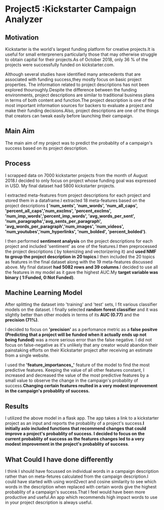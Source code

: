 # Project5 :**Kickstarter Campaign Analyzer**

## **Motivation**

Kickstarter is the world's largest funding platform for creative projects.It is useful for small enterpreners particularly those that may otherwise struggle to obtain capital for their projects.As of October 2018, only 36 % of the projects were successfully funded on kickstarter.com.

Although several studies have identified many antecedents that are associated with funding success,they mostly focus on basic project properties. The information related to project descriptions has not been explored thouroughly.Despite the difference between the funding environments, project descriptions are similar to traditional business plans in terms of both content and function.The project description is one of the most important information sources for backers to evaluate a project and make their funding decisions.Also, project descriptions are one of the things that creators can tweak easily before launching their campaign.

## **Main Aim**

The main aim of my project was to predict the probablity  of a campaign's success based on its project description.

## **Process**

I scrapped data on 7000 kickstarter projects from the month of August 2018.I decided to only focus on project whose funding goal was expressed in USD. My final dataset had 5800 kickstarter projects.

I extracted meta-features from project descriptions for each project and stored them in a dataframe.I  extracted 18 meta-features based on the project descriptions **( 'num_sents', 'num_words', 'num_all_caps', 'percent_all_caps','num_exclms', 'percent_exclms', 'num_imp_words','percent_imp_words', 'avg_words_per_sent', 'num_paragraphs','avg_sents_per_paragraph', 'avg_words_per_paragraph','num_images', 'num_videos', 'num_youtubes','num_hyperlinks', 'num_bolded', 'percent_bolded')**.

I then performed **sentiment analysis** on the project descriptions for each project and included 'sentiment' as one of the features.I then preprocessed the project descriptions ( by tokenizing and  vectorizering it)  and **used NMF to group the project description in 20 topics**.I then included the 20 topics as features in the final dataset along with the 19 meta-features discussed above. My final dataset **had 5082 rows and 39 columns**.I decided to use all the features in my model as it gave the highest AUC.My **target variable was binary ( 1:Funded, 0:Not Funded)**.


## **Machine Learning Model**

After splitting the dataset into 'training' and 'test' sets, I fit various classifier models on the dataset. I finally selected **random forest classifier** and it was slightly better than other models in terms of its **AUC (0.77)**
and the **precision (71%)**.
 
 I decided to focus on **'precision'** as a perfomance metric as a **false positve (Predicting that a project will be funded when it actually ends up not being funded)** was a more serious error than the false negative. I did not focus on false-negative as it's unlikely that any creator would abandon their painstaking efforts on their Kickstarter project after receiving an estimate from a single website.

I used the **'feature_importances_'** feature of the model to find the most predictive features. Keeping the value of all other features constant, I  increased and decreased the value of the most predictive features by a small value to observe the change in the campaign's probablity of success.**Changing certain features reulted in a very modest improvement in the campaign's probablity of success.**

## **Results**

I utilized the above model in a flask app. The app takes a link to a kickstarter project as an input and reports the probablity of a project's success.**I initially aslo included functions that recommend changes that could improve a project's probablity of success. I decided to focus on the current probablity of success as the features changes led to a very modest improvement in the project's probablity of success**.


## **What Could I have done differently**

I think I should have focussed on individual words in a campaign description rather than on meta-fetures calculated from the campaign description.I could have started with using word2vect and cosine similarity to see which words in the description when replaced with certain words give the highest probablity of a campaign's success.That I feel would have been more productive and useful.An app which recommends high impact words to use in your project description is always useful.







